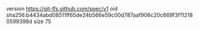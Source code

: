 version https://git-lfs.github.com/spec/v1
oid sha256:b4434abd08511ff65de24b566e59c00d787aaf906c20c669f3f112180599398d
size 75
